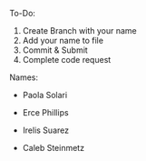 To-Do:
1. Create Branch with your name
2. Add your name to file
3. Commit & Submit 
5. Complete code request

Names:

- Paola Solari

- Erce Phillips

- Irelis Suarez

- Caleb Steinmetz
